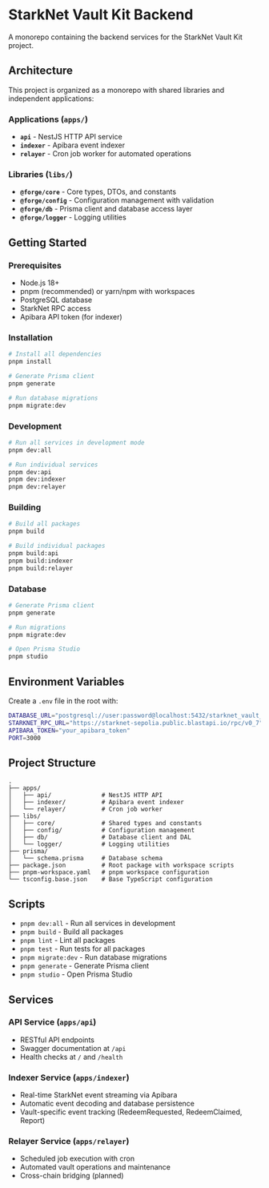 # StarkNet Vault Kit Backend

A monorepo containing the backend services for the StarkNet Vault Kit project.

## Architecture

This project is organized as a monorepo with shared libraries and independent applications:

### Applications (`apps/`)

- **`api`** - NestJS HTTP API service
- **`indexer`** - Apibara event indexer
- **`relayer`** - Cron job worker for automated operations

### Libraries (`libs/`)

- **`@forge/core`** - Core types, DTOs, and constants
- **`@forge/config`** - Configuration management with validation
- **`@forge/db`** - Prisma client and database access layer
- **`@forge/logger`** - Logging utilities

## Getting Started

### Prerequisites

- Node.js 18+
- pnpm (recommended) or yarn/npm with workspaces
- PostgreSQL database
- StarkNet RPC access
- Apibara API token (for indexer)

### Installation

```bash
# Install all dependencies
pnpm install

# Generate Prisma client
pnpm generate

# Run database migrations
pnpm migrate:dev
```

### Development

```bash
# Run all services in development mode
pnpm dev:all

# Run individual services
pnpm dev:api
pnpm dev:indexer
pnpm dev:relayer
```

### Building

```bash
# Build all packages
pnpm build

# Build individual packages
pnpm build:api
pnpm build:indexer
pnpm build:relayer
```

### Database

```bash
# Generate Prisma client
pnpm generate

# Run migrations
pnpm migrate:dev

# Open Prisma Studio
pnpm studio
```

## Environment Variables

Create a `.env` file in the root with:

```bash
DATABASE_URL="postgresql://user:password@localhost:5432/starknet_vault_kit"
STARKNET_RPC_URL="https://starknet-sepolia.public.blastapi.io/rpc/v0_7"
APIBARA_TOKEN="your_apibara_token"
PORT=3000
```

## Project Structure

```
.
├── apps/
│   ├── api/              # NestJS HTTP API
│   ├── indexer/          # Apibara event indexer
│   └── relayer/          # Cron job worker
├── libs/
│   ├── core/             # Shared types and constants
│   ├── config/           # Configuration management
│   ├── db/               # Database client and DAL
│   └── logger/           # Logging utilities
├── prisma/
│   └── schema.prisma     # Database schema
├── package.json          # Root package with workspace scripts
├── pnpm-workspace.yaml   # pnpm workspace configuration
└── tsconfig.base.json    # Base TypeScript configuration
```

## Scripts

- `pnpm dev:all` - Run all services in development
- `pnpm build` - Build all packages
- `pnpm lint` - Lint all packages
- `pnpm test` - Run tests for all packages
- `pnpm migrate:dev` - Run database migrations
- `pnpm generate` - Generate Prisma client
- `pnpm studio` - Open Prisma Studio

## Services

### API Service (`apps/api`)

- RESTful API endpoints
- Swagger documentation at `/api`
- Health checks at `/` and `/health`

### Indexer Service (`apps/indexer`)

- Real-time StarkNet event streaming via Apibara
- Automatic event decoding and database persistence
- Vault-specific event tracking (RedeemRequested, RedeemClaimed, Report)

### Relayer Service (`apps/relayer`)

- Scheduled job execution with cron
- Automated vault operations and maintenance
- Cross-chain bridging (planned)
